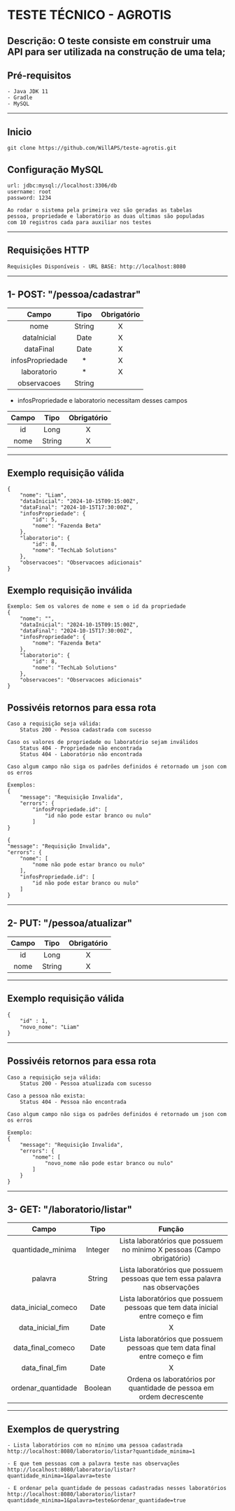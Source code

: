 # TESTE TÉCNICO - AGROTIS

**Descrição**: O teste consiste em construir uma API para ser utilizada na construção de uma
tela;
---
## Pré-requisitos

    - Java JDK 11
    - Gradle
    - MySQL
---

## Inicio

    git clone https://github.com/WillAPS/teste-agrotis.git

## Configuração MySQL

    url: jdbc:mysql://localhost:3306/db
    username: root
    password: 1234

    Ao rodar o sistema pela primeira vez são geradas as tabelas
    pessoa, propriedade e laboratório as duas ultimas são populadas
    com 10 registros cada para auxiliar nos testes
---

## Requisições HTTP

    Requisições Disponíveis - URL BASE: http://localhost:8080
---
## 1- POST: "/pessoa/cadastrar"

|      Campo       |  Tipo  | Obrigatório |
|:----------------:|:------:|:-----------:|
|       nome       | String |      X      |
|   dataInicial    |  Date  |      X      |
|    dataFinal     |  Date  |      X      |
| infosPropriedade |   *    |      X      |
|   laboratorio    |   *    |      X      |
|   observacoes    | String |             |
    
- infosPropriedade e laboratorio necessitam desses campos 

| Campo |  Tipo  | Obrigatório |
|:-----:|:------:|:-----------:|
|  id   |  Long  |      X      |
| nome  | String |      X      |
---
Exemplo requisição válida 
---
```
{
    "nome": "Liam",
    "dataInicial": "2024-10-15T09:15:00Z",
    "dataFinal": "2024-10-15T17:30:00Z",
    "infosPropriedade": {
        "id": 5,
        "nome": "Fazenda Beta"
    },
    "laboratorio": {
        "id": 8,
        "nome": "TechLab Solutions"
    },
    "observacoes": "Observacoes adicionais"
}
```

Exemplo requisição inválida
--- 
```
Exemplo: Sem os valores de nome e sem o id da propriedade
{
    "nome": "",
    "dataInicial": "2024-10-15T09:15:00Z",
    "dataFinal": "2024-10-15T17:30:00Z",
    "infosPropriedade": {
        "nome": "Fazenda Beta"
    },
    "laboratorio": {
        "id": 8,
        "nome": "TechLab Solutions"
    },
    "observacoes": "Observacoes adicionais"
}
```

Possivéis retornos para essa rota
---
    Caso a requisição seja válida: 
        Status 200 - Pessoa cadastrada com sucesso

    Caso os valores de propriedade ou laboratório sejam inválidos
        Status 404 - Propriedade não encontrada
        Status 404 - Laboratório não encontrada
    
    Caso algum campo não siga os padrões definidos é retornado um json com os erros
    
    Exemplos: 
    {
        "message": "Requisição Invalida",
        "errors": {
            "infosPropriedade.id": [
                "id não pode estar branco ou nulo"
            ]
    }

    {
    "message": "Requisição Invalida",
    "errors": {
        "nome": [
            "nome não pode estar branco ou nulo"
        ],
        "infosPropriedade.id": [
            "id não pode estar branco ou nulo"
        ]
    }
---

## 2- PUT: "/pessoa/atualizar"

| Campo |  Tipo  | Obrigatório |
|:-----:|:------:|:-----------:|
|  id   |  Long  |      X      |
| nome  | String |      X      |
---
Exemplo requisição válida
---
```
{
    "id" : 1,
    "novo_nome": "Liam"
}
```
---
Possivéis retornos para essa rota
---
    Caso a requisição seja válida: 
        Status 200 - Pessoa atualizada com sucesso

    Caso a pessoa não exista:
        Status 404 - Pessoa não encontrada

    Caso algum campo não siga os padrões definidos é retornado um json com os erros
    
    Exemplo: 
    {
        "message": "Requisição Invalida",
        "errors": {
            "nome": [
                "novo_nome não pode estar branco ou nulo"
            ]
        }
    }
---
## 3- GET: "/laboratorio/listar"


|        Campo        |  Tipo   |                                     Função                                     |
|:-------------------:|:-------:|:------------------------------------------------------------------------------:|
|  quantidade_minima  | Integer |     Lista laboratórios que possuem no minimo X pessoas (Campo obrigatório)     |
|       palavra       | String  |  Lista laboratórios que possuem pessoas que tem essa palavra nas observações   |
| data_inicial_comeco |  Date   | Lista laboratórios que possuem pessoas que tem data inicial entre começo e fim |
|  data_inicial_fim   |  Date   |                                       X                                        |
|  data_final_comeco  |  Date   |  Lista laboratórios que possuem pessoas que tem data final entre começo e fim  |
|   data_final_fim    |  Date   |                                       X                                        |
| ordenar_quantidade  | Boolean |      Ordena os laboratórios por quantidade de pessoa em ordem decrescente      |

---
Exemplos de querystring 
---
    - Lista laboratórios com no mínimo uma pessoa cadastrada
    http://localhost:8080/laboratorio/listar?quantidade_minima=1

    - E que tem pessoas com a palavra teste nas observações
    http://localhost:8080/laboratorio/listar?quantidade_minima=1&palavra=teste
    
    - E ordenar pela quantidade de pessoas cadastradas nesses laboratórios
    http://localhost:8080/laboratorio/listar?quantidade_minima=1&palavra=teste&ordenar_quantidade=true

